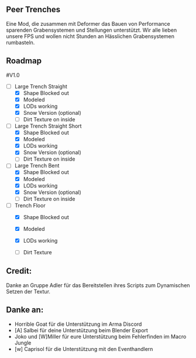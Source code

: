 ## Peer Trenches
Eine Mod, die zusammen mit Deformer das Bauen von Performance sparenden Grabensystemen und Stellungen unterstützt. Wir alle lieben unsere FPS und wollen nicht Stunden an Hässlichen Grabensystemen rumbasteln.

## Roadmap

#V1.0

- [ ] Large Trench Straight
    - [x] Shape Blocked out
    - [x] Modeled
    - [x] LODs working
    - [x] Snow Version (optional)
    - [ ] Dirt Texture on inside

- [ ] Large Trench Straight Short
    - [x] Shape Blocked out
    - [x] Modeled
    - [x] LODs working
    - [x] Snow Version (optional)
    - [ ] Dirt Texture on inside

- [ ] Large Trench Bent
    - [x] Shape Blocked out
    - [x] Modeled
    - [x] LODs working
    - [x] Snow Version (optional)
    - [ ] Dirt Texture on inside

- [ ] Trench Floor
    - [x] Shape Blocked out
    - [x] Modeled
    - [x] LODs working
    - [ ] Dirt Texture


## Credit:
Danke an Gruppe Adler für das Bereitstellen ihres Scripts zum Dynamischen Setzen der Textur.

## Danke an:
- Horrible Goat für die Unterstützung im Arma Discord
- [A] Salbei für deine Unterstützung beim Blender Export
- Joko und [W]Miller für eure Unterstützung beim Fehlerfinden im Macro Jungle
- [w] Caprisol für die Unterstützung mit den Eventhandlern
